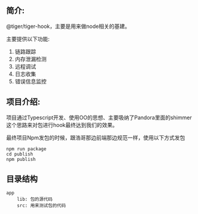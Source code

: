 ## 简介:
@tiger/tiger-hook，主要是用来做node相关的基建。

主要提供以下功能:
1. 链路跟踪
2. 内存泄漏检测
3. 远程调试
4. 日志收集
5. 错误信息监控

## 项目介绍:
项目通过Typescript开发、使用OO的思想、主要吸纳了Pandora里面的shimmer这个思路来对包进行hook最终达到我们的效果。

最终项目Npm发包的时候，跟浩哥那边前端那边规范一样，使用以下方式发包
```text
npm run package
cd publish
npm publish
```

## 目录结构
```text
app
    lib: 包的源代码
    src: 用来测试包的代码
```